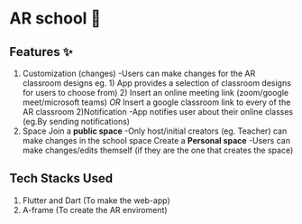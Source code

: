 # AR school 🏫
## Features ✨
1) Customization (changes)
-Users can make changes for the AR classroom designs
   eg. 1) App provides a selection of classroom designs for users to choose from)
       2) Insert an online meeting link (zoom/google meet/microsoft teams) 
                                                      *OR*
            Insert a google classroom link  to every of the AR classroom
2)Notification
-App notifies user about their online classes (eg.By sending notifications)
3) Space
Join a **public space**
-Only host/initial creators (eg. Teacher) can make changes in the school space
Create a **Personal space**
-Users can make changes/edits themself (if they are the one that creates the space) 
   
## Tech Stacks Used
1) Flutter and Dart (To make the web-app)
2) A-frame (To create the AR enviroment)
